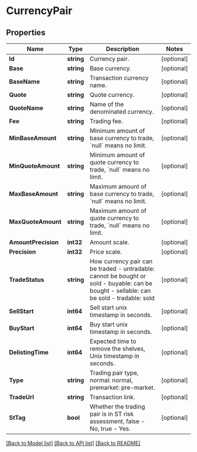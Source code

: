 # CurrencyPair

## Properties

Name | Type | Description | Notes
------------ | ------------- | ------------- | -------------
**Id** | **string** | Currency pair. | [optional] 
**Base** | **string** | Base currency. | [optional] 
**BaseName** | **string** | Transaction currency name. | [optional] 
**Quote** | **string** | Quote currency. | [optional] 
**QuoteName** | **string** | Name of the denominated currency. | [optional] 
**Fee** | **string** | Trading fee. | [optional] 
**MinBaseAmount** | **string** | Minimum amount of base currency to trade, &#x60;null&#x60; means no limit. | [optional] 
**MinQuoteAmount** | **string** | Minimum amount of quote currency to trade, &#x60;null&#x60; means no limit. | [optional] 
**MaxBaseAmount** | **string** | Maximum amount of base currency to trade, &#x60;null&#x60; means no limit. | [optional] 
**MaxQuoteAmount** | **string** | Maximum amount of quote currency to trade, &#x60;null&#x60; means no limit. | [optional] 
**AmountPrecision** | **int32** | Amount scale. | [optional] 
**Precision** | **int32** | Price scale. | [optional] 
**TradeStatus** | **string** | How currency pair can be traded  - untradable: cannot be bought or sold - buyable: can be bought - sellable: can be sold - tradable: sold | [optional] 
**SellStart** | **int64** | Sell start unix timestamp in seconds. | [optional] 
**BuyStart** | **int64** | Buy start unix timestamp in seconds. | [optional] 
**DelistingTime** | **int64** | Expected time to remove the shelves, Unix timestamp in seconds. | [optional] 
**Type** | **string** | Trading pair type, normal: normal, premarket: pre-market. | [optional] 
**TradeUrl** | **string** | Transaction link. | [optional] 
**StTag** | **bool** | Whether the trading pair is in ST risk assessment, false - No, true - Yes. | [optional] 

[[Back to Model list]](../README.md#documentation-for-models) [[Back to API list]](../README.md#documentation-for-api-endpoints) [[Back to README]](../README.md)


